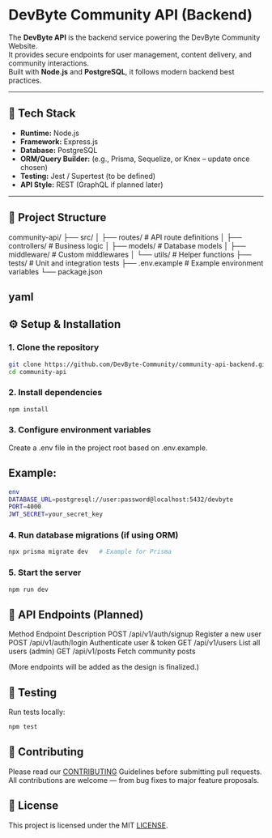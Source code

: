 # DevByte Community API (Backend)

The **DevByte API** is the backend service powering the DevByte Community Website.  
It provides secure endpoints for user management, content delivery, and community interactions.  
Built with **Node.js** and **PostgreSQL**, it follows modern backend best practices.

---

## 🚀 Tech Stack
- **Runtime:** Node.js
- **Framework:** Express.js 
- **Database:** PostgreSQL
- **ORM/Query Builder:** (e.g., Prisma, Sequelize, or Knex – update once chosen)
- **Testing:** Jest / Supertest (to be defined)
- **API Style:** REST (GraphQL if planned later)

---

## 📂 Project Structure
community-api/
├── src/
│ ├── routes/ # API route definitions
│ ├── controllers/ # Business logic
│ ├── models/ # Database models
│ ├── middleware/ # Custom middlewares
│ └── utils/ # Helper functions
├── tests/ # Unit and integration tests
├── .env.example # Example environment variables
└── package.json

yaml
---

## ⚙️ Setup & Installation

### 1. Clone the repository
```bash
git clone https://github.com/DevByte-Community/community-api-backend.git
cd community-api
```
### 2. Install dependencies
```bash
npm install
```
### 3. Configure environment variables
Create a .env file in the project root based on .env.example.
## Example:
```bash
env
DATABASE_URL=postgresql://user:password@localhost:5432/devbyte
PORT=4000
JWT_SECRET=your_secret_key
```
### 4. Run database migrations (if using ORM)
```bash
npx prisma migrate dev   # Example for Prisma
```
### 5. Start the server
```bash
npm run dev
```
## 📡 API Endpoints (Planned)
Method	           Endpoint	                 Description
POST	             /api/v1/auth/signup	     Register a new user
POST	             /api/v1/auth/login	       Authenticate user & token
GET	               /api/v1/users	           List all users (admin)
GET	               /api/v1/posts	           Fetch community posts

(More endpoints will be added as the design is finalized.)

## 🧪 Testing
Run tests locally:
```bash
npm test
```

## 🤝 Contributing
Please read our [CONTRIBUTING](./CONTRIBUTING.md) Guidelines before submitting pull requests.
All contributions are welcome — from bug fixes to major feature proposals.

## 📜 License
This project is licensed under the MIT [LICENSE](./LICENSE.md).
